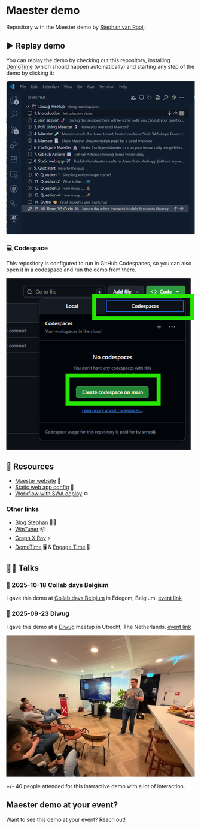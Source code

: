 # Maester demo

Repository with the Maester demo by [Stephan van Rooij](https://svrooij.io).

## ▶️ Replay demo

You can replay the demo by checking out this repository, installing [DemoTime](https://demotime.show) (which should happen automatically) and starting any step of the demo by clicking it:

![DemoTime overview](./assets/start-demo.png)

### 💻 Codespace

This repository is configured to run in GitHub Codespaces, so you can also open it in a codespace and run the demo from there.

![Codespace button](./assets/code-space.png)

## 📖 Resources

- [Maester website](https://maester.dev) 📕
- [Static web app config](./config//staticwebapp.config.json) 🔑
- [Workflow with SWA deploy](./.github/workflows/maester.yml) ⚙️

### Other links

- [Blog Stephan](https://svrooij.io) 🧑‍🏫
- [WinTuner](https://wintuner.app) 📦
- [Graph X Ray](https://graphxray.merill.net) ⚡
- [DemoTime](https://demotime.show) 🖥️ & [Engage Time](https://engagetime.live/) 🤳

## 🧑‍🏫 Talks

### 📅 2025-10-18 Collab days Belgium

I gave this demo at [Collab days Belgium](https://www.collabdays.org/2025-belgium/) in Edegem, Belgium. [event link](https://engagetime.live/conference/collabdays-belgium-2025)

### 📅 2025-09-23 Diwug 

I gave this demo at a [Diwug](https://diwug.nl) meetup in Utrecht, The Netherlands. [event link](https://www.meetup.com/nl-NL/dutch-information-workers-user-group-diwug/events/310762820/)

![Diwug talk](./assets/maester-demo-at-diwug.png)

+/- 40 people attended for this interactive demo with a lot of interaction.

## Maester demo at your event?

Want to see this demo at your event? Reach out!
